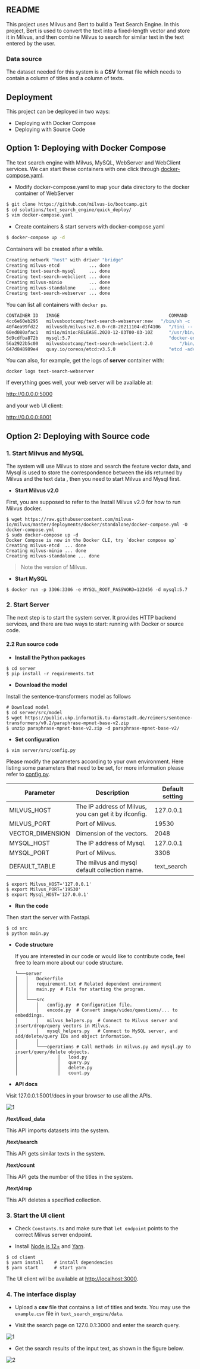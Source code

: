 ## README

This project uses Milvus and Bert to build a Text Search Engine. In this project, Bert is used to convert the text into a fixed-length vector and store it in Milvus, and then combine Milvus to search for similar text in the text entered by the user.

### Data source

The dataset needed for this system is a **CSV** format file which needs to contain a column of titles and a column of texts.

## Deployment

This project can be deployed in two ways:
* Deploying with Docker Compose
* Deploying with Source Code

## Option 1: Deploying with Docker Compose

The text search engine with Milvus, MySQL, WebServer and WebClient services. We can start these containers with one click through [docker-compose.yaml](./docker-compose.yaml).

- Modify docker-compose.yaml to map your data directory to the docker container of WebServer
```bash
$ git clone https://github.com/milvus-io/bootcamp.git
$ cd solutions/text_search_engine/quick_deploy/
$ vim docker-compose.yaml
```

- Create containers & start servers with docker-compose.yaml
```bash
$ docker-compose up -d
```

Containers will be created after a while.

```bash
Creating network "host" with driver "bridge"
Creating milvus-etcd           ... done
Creating text-search-mysql     ... done
Creating text-search-webclient ... done
Creating milvus-minio          ... done
Creating milvus-standalone     ... done
Creating text-search-webserver ... done
```

You can list all containers with `docker ps`.

```bash
CONTAINER ID   IMAGE                                         COMMAND                  CREATED          STATUS                             PORTS                               NAMES
4cc6e60eb295   milvusbootcamp/text-search-webserver:new   "/bin/sh -c 'python3…"   56 seconds ago   Up 55 seconds                      0.0.0.0:5000->5000/tcp                 text-search-webserver
40f4ea99fd22   milvusdb/milvus:v2.0.0-rc8-20211104-d1f4106   "/tini -- milvus run…"   57 seconds ago   Up 55 seconds                      0.0.0.0:19530->19530/tcp  milvus-standalone
60ed080afac1   minio/minio:RELEASE.2020-12-03T00-03-10Z      "/usr/bin/docker-ent…"   57 seconds ago   Up 56 seconds (healthy)            9000/tcp                            milvus-minio
5d9cdfba872b   mysql:5.7                                     "docker-entrypoint.s…"   57 seconds ago   Up 56 seconds                      0.0.0.0:3306->3306/tcp, 33060/tcp   text-search-mysql
56a2922b5c00   milvusbootcamp/text-search-webclient:2.0          "/bin/bash -c '/usr/…"   57 seconds ago   Up 56 seconds (health: starting)   0.0.0.0:8001->80/tcp     text-search-webclient
647d848989e4   quay.io/coreos/etcd:v3.5.0                    "etcd -advertise-cli…"   57 seconds ago   Up 56 seconds                      2379-2380/tcp                       milvus-etcd
```

You can also, for example, get the logs of **server** container with:

```docker logs text-search-webserver```

If everything goes well, your web server will be available at:

<http://0.0.0.0:5000>

and your web UI client:

<http://0.0.0.0:8001>


## Option 2: Deploying with Source code

### 1. Start Milvus and MySQL

The system will use Milvus to store and search the feature vector data, and Mysql is used to store the correspondence between the ids returned by Milvus and the text data  , then you need to start Milvus and Mysql first.

- **Start Milvus v2.0**

First, you are supposed to refer to the Install Milvus v2.0 for how to run Milvus docker.

```
$ wget https://raw.githubusercontent.com/milvus-io/milvus/master/deployments/docker/standalone/docker-compose.yml -O docker-compose.yml
$ sudo docker-compose up -d
Docker Compose is now in the Docker CLI, try `docker compose up`
Creating milvus-etcd  ... done
Creating milvus-minio ... done
Creating milvus-standalone ... done

```

> Note the version of Milvus.

- **Start MySQL**

```
$ docker run -p 3306:3306 -e MYSQL_ROOT_PASSWORD=123456 -d mysql:5.7
```

### 2. Start Server

The next step is to start the system server. It provides HTTP backend services, and there are two ways to start: running with Docker or source code.

#### 2.2 Run source code

- **Install the Python packages**

```
$ cd server
$ pip install -r requirements.txt
```

- **Download the model**

Install the sentence-transformers model as follows

```
# Download model
$ cd server/src/model
$ wget https://public.ukp.informatik.tu-darmstadt.de/reimers/sentence-transformers/v0.2/paraphrase-mpnet-base-v2.zip
$ unzip paraphrase-mpnet-base-v2.zip -d paraphrase-mpnet-base-v2/

```

- **Set configuration**

```
$ vim server/src/config.py
```

Please modify the parameters according to your own environment. Here listing some parameters that need to be set, for more information please refer to [config.py](https://github.com/miia12/bootcamp/blob/master/solutions/reverse_image_search/quick_deploy/server/src/config.py).

| **Parameter**    | **Description**                                       | **Default setting** |
| ---------------- | ----------------------------------------------------- | ------------------- |
| MILVUS_HOST      | The IP address of Milvus, you can get it by ifconfig. | 127.0.0.1           |
| MILVUS_PORT      | Port of Milvus.                                       | 19530               |
| VECTOR_DIMENSION | Dimension of the vectors.                             | 2048                |
| MYSQL_HOST       | The IP address of Mysql.                              | 127.0.0.1           |
| MYSQL_PORT       | Port of Milvus.                                       | 3306                |
| DEFAULT_TABLE    | The milvus and mysql default collection name.         | text_search         |

```
$ export Milvus_HOST='127.0.0.1'
$ export Milvus_PORT='19530'
$ export Mysql_HOST='127.0.0.1'
```

- **Run the code**

Then start the server with Fastapi.

```
$ cd src
$ python main.py
```
- **Code  structure**

  If you are interested in our code or would like to contribute code, feel free to learn more about our code structure.

  ```
  └───server
  │   │   Dockerfile
  │   │   requirement.txt # Related dependent environment
  │   │   main.py  # File for starting the program.
  │   │
  │   └───src
  │       │   config.py  # Configuration file.
  │       │   encode.py  # Convert image/video/questions/... to embeddings.
  │       │   milvus_helpers.py  # Connect to Milvus server and insert/drop/query vectors in Milvus.
  │       │   mysql_helpers.py   # Connect to MySQL server, and add/delete/query IDs and object information.
  │       │   
  │       └───operations # Call methods in milvus.py and mysql.py to insert/query/delete objects.
  │               │   load.py
  │               │   query.py
  │               │   delete.py
  │               │   count.py
  ```


- **API docs** 

Visit 127.0.0.1:5001/docs in your browser to use all the APIs.

![1](pic/1.png)

**/text/load_data**

This API imports datasets into the system.

**/text/search**

This API gets similar texts in the system.

**/text/count**

This API gets the number of the titles in the system.

**/text/drop**

This API deletes a specified collection.


### 3. Start the UI client

* Check `Constants.ts` and make sure that `let endpoint` points to the correct Milvus server endpoint.

* Install  [Node.js 12+](https://nodejs.org/en/download/) and [Yarn](https://classic.yarnpkg.com/en/docs/install/).

```
$ cd client 
$ yarn install    # install dependencies
$ yarn start      # start yarn 
```

The UI client will be available at <http://localhost:3000>.

### 4. The interface display

* Upload a **csv** file that contains a list of titles and texts. You may use the `example.csv` file in `text_search_engine/data`.


* Visit the search page on 127.0.0.1:3000 and enter the search query.


![1](./pic/3.png)

* Get the search results of the input text, as shown in the figure below.

![2](./pic/2.png)
